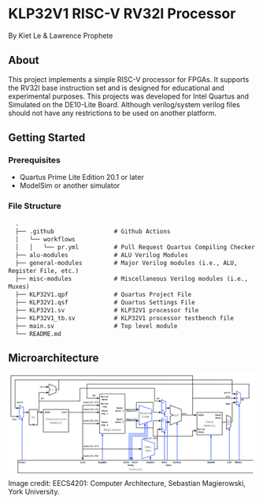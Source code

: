 # KLP32V1 RISC-V RV32I Processor
By Kiet Le & Lawrence Prophete

## About
This project implements a simple RISC-V processor for FPGAs. It supports the RV32I base instruction set and is designed for educational and experimental purposes.
This projects was developed for Intel Quartus and Simulated on the DE10-Lite Board. Although verilog/system verilog files should not have any restrictions to be used on another platform.

## Getting Started

### Prerequisites
- Quartus Prime Lite Edition 20.1 or later
- ModelSim or another simulator

### File Structure
      .
      ├── .github                 # Github Actions
      │   └── workflows
      │   │   └── pr.yml          # Pull Request Quartus Compiling Checker
      ├── alu-modules             # ALU Verilog Modules
      ├── general-modules         # Major Verilog modules (i.e., ALU, Register File, etc.)
      ├── misc-modules            # Miscellaneous Verilog modules (i.e., Muxes)
      ├── KLP32V1.qpf             # Quartus Project File
      ├── KLP32V1.qsf             # Quartus Settings File
      ├── KLP32V1.sv              # KLP32V1 processor file
      ├── KLP32V1_tb.sv           # KLP32V1 processor testbench file
      ├── main.sv                 # Top level module
      └── README.md

## Microarchitecture
![alt text](rv32i_microarchitecture.png)
Image credit: EECS4201: Computer Architecture, Sebastian Magierowski, York University.
